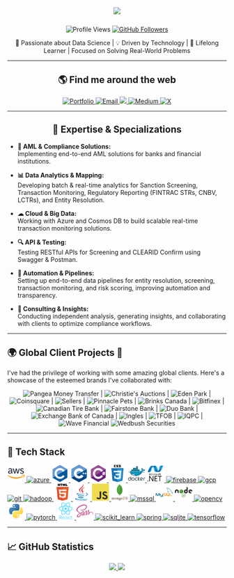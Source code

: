 <h1 align="center">
  <a href="https://git.io/typing-svg">
    <img src="https://readme-typing-svg.herokuapp.com?font=Fira+Code&weight=500&size=30&pause=1000&color=36BCF7&center=true&vCenter=true&width=700&lines=Hello,+I'm+Abhishek+Nagrecha;Data+Science+Specialist+📊;Turning+Data+into+Insights+📈;Solving+Complex+Business+Challenges">
  </a>
</h1>

<p align="center">
  <img src="https://komarev.com/ghpvc/?username=iamnagrecha&label=Profile+Views&color=brightgreen&style=flat-square" alt="Profile Views" />
  <a href="https://github.com/iamnagrecha">
    <img src="https://img.shields.io/github/followers/iamnagrecha?label=Followers&style=social" alt="GitHub Followers" />
  </a>
</p>

<p align="center">
  🚀 Passionate about Data Science | 💡 Driven by Technology | 📖 Lifelong Learner | Focused on Solving Real-World Problems
</p>

---

<h2 align="center"> 🌎 Find me around the web </h2>

<p align="center">
  <a href="https://iamnagrecha.github.io/">
    <img src="https://img.shields.io/badge/-Website-4C8BF5?style=flat&logo=GoogleChrome&logoColor=white" alt="Portfolio"/>
  </a>
  <a href="mailto:abhishek.nagrecha.an@gmail.com">
    <img src="https://img.shields.io/badge/-Email-D14836?style=flat&logo=Gmail&logoColor=white" alt="Email"/>
  </a>  
<a href="https://www.linkedin.com/in/iamnagrecha/">
  <img src="https://img.shields.io/badge/-LinkedIn-D14836?style=flat&logo=Gmail&logoColor=white alt="LinkedIn"/>
</a>
  <a href="https://medium.com/@iamnagrecha">
    <img src="https://img.shields.io/badge/-Medium-12100E?style=flat&logo=medium&logoColor=white&logoWidth=20" alt="Medium"/>
  </a>  
  <a href="https://x.com/iamnagrecha">
    <img src="https://img.shields.io/badge/-X-000000?style=flat&logo=x&logoColor=white&logoWidth=20" alt="X"/>
  </a>
</p>




---


<h2 align="center"> 💼 Expertise & Specializations </h2>


- **🏦 AML & Compliance Solutions:**  
  Implementing end-to-end AML solutions for banks and financial institutions.

- **📊 Data Analytics & Mapping:**  
  Developing batch & real-time analytics for Sanction Screening, Transaction Monitoring, Regulatory Reporting (FINTRAC STRs, CNBV, LCTRs), and Entity Resolution.

- **☁ Cloud & Big Data:**  
  Working with Azure and Cosmos DB to build scalable real-time transaction monitoring solutions.

- **🔍 API & Testing:**  
  Testing RESTful APIs for Screening and CLEARID Confirm using Swagger & Postman.

- **🚀 Automation & Pipelines:**  
  Setting up end-to-end data pipelines for entity resolution, screening, transaction monitoring, and risk scoring, improving automation and transparency.

- **📢 Consulting & Insights:**  
  Conducting independent analysis, generating insights, and collaborating with clients to optimize compliance workflows.

---



## 🌍 **Global Client Projects** 🌟

I've had the privilege of working with some amazing global clients. Here's a showcase of the esteemed brands I've collaborated with:

<div align="center">
    <img src="https://img.shields.io/badge/Pangea%20Money%20Transfer-007acc?style=flat&logo=google&logoColor=white" alt="Pangea Money Transfer"/> |
    <img src="https://img.shields.io/badge/Christie's%20Auctions-e60000?style=flat&logo=auction&logoColor=white" alt="Christie's Auctions"/> |
    <img src="https://img.shields.io/badge/Eden%20Park-1b5e20?style=flat&logo=football&logoColor=white" alt="Eden Park"/> |
    <img src="https://img.shields.io/badge/Coinsquare-ff9f00?style=flat&logo=bitcoin&logoColor=white" alt="Coinsquare"/> |
    <img src="https://img.shields.io/badge/Sellers-9c27b0?style=flat&logo=shopping-bag&logoColor=white" alt="Sellers"/> |
    <img src="https://img.shields.io/badge/Pinnacle%20Pets-3f51b5?style=flat&logo=pet&logoColor=white" alt="Pinnacle Pets"/> |
    <img src="https://img.shields.io/badge/Brinks%20Canada-00897b?style=flat&logo=security&logoColor=white" alt="Brinks Canada"/> |
    <img src="https://img.shields.io/badge/Bitfinex-ff4081?style=flat&logo=bitcoin&logoColor=white" alt="Bitfinex"/> |
    <img src="https://img.shields.io/badge/Canadian%20Tire%20Bank-2c6bc1?style=flat&logo=bank&logoColor=white" alt="Canadian Tire Bank"/> |
    <img src="https://img.shields.io/badge/Fairstone%20Bank-00c853?style=flat&logo=bank&logoColor=white" alt="Fairstone Bank"/> |
    <img src="https://img.shields.io/badge/Duo%20Bank-4caf50?style=flat&logo=bank&logoColor=white" alt="Duo Bank"/> |
    <img src="https://img.shields.io/badge/Exchange%20Bank%20of%20Canada-0277bd?style=flat&logo=bank&logoColor=white" alt="Exchange Bank of Canada"/> |
    <img src="https://img.shields.io/badge/Ingles-1e88e5?style=flat&logo=shopping-cart&logoColor=white" alt="Ingles"/> |
    <img src="https://img.shields.io/badge/TFOB-FF5722?style=flat&logo=shopping-bag&logoColor=white" alt="TFOB"/> |
    <img src="https://img.shields.io/badge/IQPC-2c3e50?style=flat&logo=building&logoColor=white" alt="IQPC"/> |
    <img src="https://img.shields.io/badge/Wave%20Financial-00bcd4?style=flat&logo=credit-card&logoColor=white" alt="Wave Financial"/>
    <img src="https://img.shields.io/badge/Wedbush%20Securities-00897b?style=flat&logo=security&logoColor=white" alt="Wedbush Securities"/> 
</div>


---


## 🔧 Tech Stack
  <!-- For more icons please follow  https://github.com/MikeCodesDotNET/ColoredBadges -->
  
<p align="left"> <a href="https://aws.amazon.com" target="_blank"> <img src="https://raw.githubusercontent.com/devicons/devicon/master/icons/amazonwebservices/amazonwebservices-original-wordmark.svg" alt="aws" width="40" height="40"/> </a> <a href="https://azure.microsoft.com/en-in/" target="_blank"> <img src="https://www.vectorlogo.zone/logos/microsoft_azure/microsoft_azure-icon.svg" alt="azure" width="40" height="40"/> </a> <a href="https://www.cprogramming.com/" target="_blank"> <img src="https://raw.githubusercontent.com/devicons/devicon/master/icons/c/c-original.svg" alt="c" width="40" height="40"/> </a> <a href="https://www.w3schools.com/cpp/" target="_blank"> <img src="https://raw.githubusercontent.com/devicons/devicon/master/icons/cplusplus/cplusplus-original.svg" alt="cplusplus" width="40" height="40"/> </a> <a href="https://www.w3schools.com/cs/" target="_blank"> <img src="https://raw.githubusercontent.com/devicons/devicon/master/icons/csharp/csharp-original.svg" alt="csharp" width="40" height="40"/> </a> <a href="https://www.w3schools.com/css/" target="_blank"> <img src="https://raw.githubusercontent.com/devicons/devicon/master/icons/css3/css3-original-wordmark.svg" alt="css3" width="40" height="40"/> </a> <a href="https://www.docker.com/" target="_blank"> <img src="https://raw.githubusercontent.com/devicons/devicon/master/icons/docker/docker-original-wordmark.svg" alt="docker" width="40" height="40"/> </a> <a href="https://dotnet.microsoft.com/" target="_blank"> <img src="https://raw.githubusercontent.com/devicons/devicon/master/icons/dot-net/dot-net-original-wordmark.svg" alt="dotnet" width="40" height="40"/> </a> <a href="https://firebase.google.com/" target="_blank"> <img src="https://www.vectorlogo.zone/logos/firebase/firebase-icon.svg" alt="firebase" width="40" height="40"/> </a> <a href="https://cloud.google.com" target="_blank"> <img src="https://www.vectorlogo.zone/logos/google_cloud/google_cloud-icon.svg" alt="gcp" width="40" height="40"/> </a> <a href="https://git-scm.com/" target="_blank"> <img src="https://www.vectorlogo.zone/logos/git-scm/git-scm-icon.svg" alt="git" width="40" height="40"/> </a> <a href="https://hadoop.apache.org/" target="_blank"> <img src="https://www.vectorlogo.zone/logos/apache_hadoop/apache_hadoop-icon.svg" alt="hadoop" width="40" height="40"/> </a> <a href="https://www.w3.org/html/" target="_blank"> <img src="https://raw.githubusercontent.com/devicons/devicon/master/icons/html5/html5-original-wordmark.svg" alt="html5" width="40" height="40"/> </a> <a href="https://www.java.com" target="_blank"> <img src="https://raw.githubusercontent.com/devicons/devicon/master/icons/java/java-original.svg" alt="java" width="40" height="40"/> </a> <a href="https://developer.mozilla.org/en-US/docs/Web/JavaScript" target="_blank"> <img src="https://raw.githubusercontent.com/devicons/devicon/master/icons/javascript/javascript-original.svg" alt="javascript" width="40" height="40"/> </a> <a href="https://www.mongodb.com/" target="_blank"> <img src="https://raw.githubusercontent.com/devicons/devicon/master/icons/mongodb/mongodb-original-wordmark.svg" alt="mongodb" width="40" height="40"/> </a> <a href="https://www.microsoft.com/en-us/sql-server" target="_blank"> <img src="https://cdn.worldvectorlogo.com/logos/microsoft-sql-server.svg" alt="mssql" width="40" height="40"/> </a> <a href="https://www.mysql.com/" target="_blank"> <img src="https://raw.githubusercontent.com/devicons/devicon/master/icons/mysql/mysql-original-wordmark.svg" alt="mysql" width="40" height="40"/> </a> <a href="https://nodejs.org" target="_blank"> <img src="https://raw.githubusercontent.com/devicons/devicon/master/icons/nodejs/nodejs-original-wordmark.svg" alt="nodejs" width="40" height="40"/> </a> <a href="https://opencv.org/" target="_blank"> <img src="https://www.vectorlogo.zone/logos/opencv/opencv-icon.svg" alt="opencv" width="40" height="40"/> </a> <a href="https://www.python.org" target="_blank"> <img src="https://raw.githubusercontent.com/devicons/devicon/master/icons/python/python-original.svg" alt="python" width="40" height="40"/> </a> <a href="https://pytorch.org/" target="_blank"> <img src="https://www.vectorlogo.zone/logos/pytorch/pytorch-icon.svg" alt="pytorch" width="40" height="40"/> </a> <a href="https://reactjs.org/" target="_blank"> <img src="https://raw.githubusercontent.com/devicons/devicon/master/icons/react/react-original-wordmark.svg" alt="react" width="40" height="40"/> </a> <a href="https://sass-lang.com" target="_blank"> <img src="https://raw.githubusercontent.com/devicons/devicon/master/icons/sass/sass-original.svg" alt="sass" width="40" height="40"/> </a> <a href="https://scikit-learn.org/" target="_blank"> <img src="https://upload.wikimedia.org/wikipedia/commons/0/05/Scikit_learn_logo_small.svg" alt="scikit_learn" width="40" height="40"/> </a> <a href="https://spring.io/" target="_blank"> <img src="https://www.vectorlogo.zone/logos/springio/springio-icon.svg" alt="spring" width="40" height="40"/> </a> <a href="https://www.sqlite.org/" target="_blank"> <img src="https://www.vectorlogo.zone/logos/sqlite/sqlite-icon.svg" alt="sqlite" width="40" height="40"/> </a> <a href="https://www.tensorflow.org" target="_blank"> <img src="https://www.vectorlogo.zone/logos/tensorflow/tensorflow-icon.svg" alt="tensorflow" width="40" height="40"/> </a> </p>

---

## &#x1f4c8; GitHub Statistics

<p align="center">
<a href="https://github.com/AVS1508">
  <img height="180em" src="https://github-readme-stats-eight-theta.vercel.app/api?username=iamnagrecha&show_icons=true&&include_all_commits=true&count_private=true"/>
  <img height="180em" src="https://github-readme-stats-eight-theta.vercel.app/api/top-langs/?username=iamnagrecha&layout=compact&langs_count=8"/>
</a>
<!-- <p align="center">
<img align="center" src="https://github-readme-streak-stats.herokuapp.com/?user=iamnagrecha&" alt="iamnagrecha" /></p>    -->
</p>







[website]: https://iamnagrecha.github.io/
[work]: https://iamnagrecha.github.io/#section-portfolio
[twitter]: https://twitter.com/iamnagrecha
[instagram]: https://www.instagram.com/iamnagrecha/
[linkedin]: https://www.linkedin.com/in/nagrechaabhishek/













